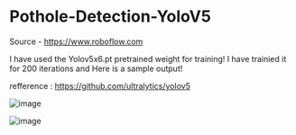 # Pothole-Detection-YoloV5

Source - https://www.roboflow.com

I have used the Yolov5x6.pt pretrained weight for training! I have trainied it for 200 iterations and Here is a sample output! 

refference : https://github.com/ultralytics/yolov5 

![image](https://user-images.githubusercontent.com/20862520/156115286-8c84befa-a168-4086-afcd-06aa142c0cfb.png)

![image](https://user-images.githubusercontent.com/20862520/156138520-e6f521b1-d2c6-4e7a-b85e-f5d4fcc9891b.png)
